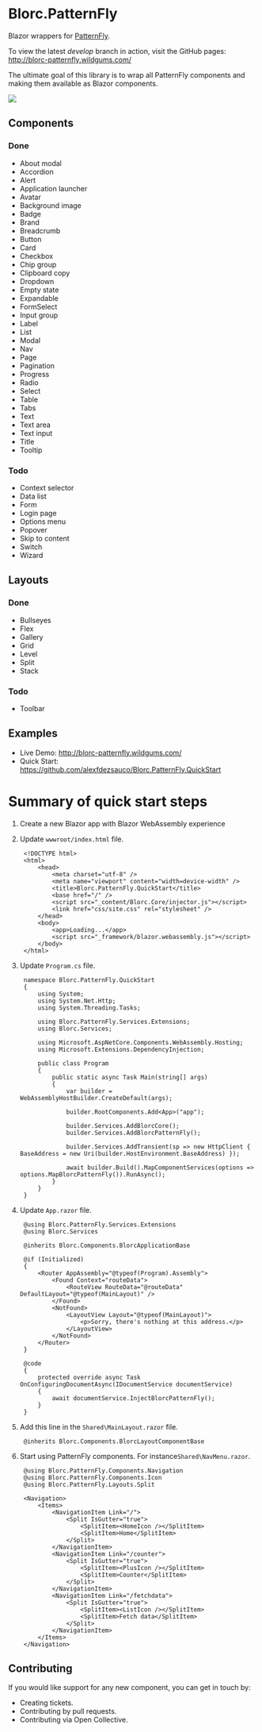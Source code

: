 # Blorc.PatternFly

Blazor wrappers for [PatternFly](https://www.patternfly.org/).

To view the latest *develop* branch in action, visit the GitHub pages: http://blorc-patternfly.wildgums.com/

The ultimate goal of this library is to wrap all PatternFly components and making them available as Blazor components.

![](design/image.png)

## Components

### Done

- About modal
- Accordion
- Alert
- Application launcher
- Avatar
- Background image
- Badge
- Brand
- Breadcrumb
- Button
- Card
- Checkbox
- Chip group
- Clipboard copy
- Dropdown
- Empty state
- Expandable
- FormSelect
- Input group
- Label
- List
- Modal
- Nav
- Page
- Pagination
- Progress
- Radio
- Select
- Table
- Tabs
- Text
- Text area
- Text input
- Title
- Tooltip

### Todo

- Context selector
- Data list
- Form
- Login page
- Options menu
- Popover
- Skip to content
- Switch
- Wizard

## Layouts

### Done

- Bullseyes
- Flex
- Gallery
- Grid
- Level
- Split
- Stack

### Todo

- Toolbar

## Examples

- Live Demo: http://blorc-patternfly.wildgums.com/
- Quick Start: https://github.com/alexfdezsauco/Blorc.PatternFly.QuickStart

# Summary of quick start steps

1) Create a new Blazor app with Blazor WebAssembly experience
2) Update `wwwroot/index.html` file.

        <!DOCTYPE html>
        <html>
            <head>
                <meta charset="utf-8" />
                <meta name="viewport" content="width=device-width" />
                <title>Blorc.PatternFly.QuickStart</title>
                <base href="/" />
                <script src="_content/Blorc.Core/injector.js"></script>
                <link href="css/site.css" rel="stylesheet" />
            </head>
            <body>
                <app>Loading...</app>
                <script src="_framework/blazor.webassembly.js"></script>
            </body>
        </html>

3) Update `Program.cs` file.

        namespace Blorc.PatternFly.QuickStart
        {
            using System;
            using System.Net.Http;
            using System.Threading.Tasks;

            using Blorc.PatternFly.Services.Extensions;
            using Blorc.Services;

            using Microsoft.AspNetCore.Components.WebAssembly.Hosting;
            using Microsoft.Extensions.DependencyInjection;

            public class Program
            {
                public static async Task Main(string[] args)
                {
                    var builder = WebAssemblyHostBuilder.CreateDefault(args);

                    builder.RootComponents.Add<App>("app");

                    builder.Services.AddBlorcCore();
                    builder.Services.AddBlorcPatternFly();
                    
                    builder.Services.AddTransient(sp => new HttpClient { BaseAddress = new Uri(builder.HostEnvironment.BaseAddress) });

                    await builder.Build().MapComponentServices(options => options.MapBlorcPatternFly()).RunAsync();
                }
            }
        }

4) Update `App.razor` file.

        @using Blorc.PatternFly.Services.Extensions
        @using Blorc.Services

        @inherits Blorc.Components.BlorcApplicationBase

        @if (Initialized)
        {
            <Router AppAssembly="@typeof(Program).Assembly">
                <Found Context="routeData">
                    <RouteView RouteData="@routeData" DefaultLayout="@typeof(MainLayout)" />
                </Found>
                <NotFound>
                    <LayoutView Layout="@typeof(MainLayout)">
                        <p>Sorry, there's nothing at this address.</p>
                    </LayoutView>
                </NotFound>
            </Router>
        }

        @code
        {
            protected override async Task OnConfiguringDocumentAsync(IDocumentService documentService)
            {
                await documentService.InjectBlorcPatternFly();
            }
        }

5) Add this line in the `Shared\MainLayout.razor` file.

        @inherits Blorc.Components.BlorcLayoutComponentBase
        
6) Start using PatternFly components. For instance`Shared\NavMenu.razor`.

        @using Blorc.PatternFly.Components.Navigation
        @using Blorc.PatternFly.Components.Icon
        @using Blorc.PatternFly.Layouts.Split

        <Navigation>
            <Items>
                <NavigationItem Link="/">
                    <Split IsGutter="true">
                        <SplitItem><HomeIcon /></SplitItem>
                        <SplitItem>Home</SplitItem>
                    </Split>
                </NavigationItem>
                <NavigationItem Link="/counter">
                    <Split IsGutter="true">
                        <SplitItem><PlusIcon /></SplitItem>
                        <SplitItem>Counter</SplitItem>
                    </Split>
                </NavigationItem>
                <NavigationItem Link="/fetchdata">
                    <Split IsGutter="true">
                        <SplitItem><ListIcon /></SplitItem>
                        <SplitItem>Fetch data</SplitItem>
                    </Split>
                </NavigationItem>
            </Items>
        </Navigation>


## Contributing

If you would like support for any new component, you can get in touch by:

- Creating tickets.
- Contributing by pull requests.
- Contributing via Open Collective.
